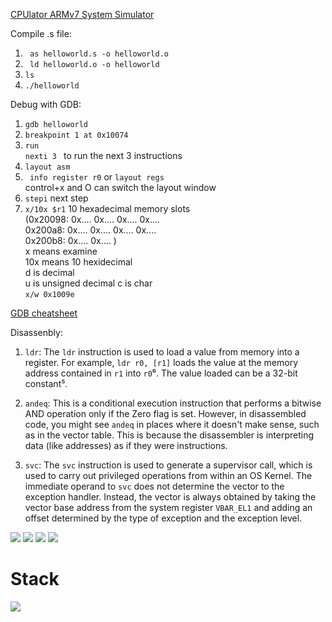 [CPUlator ARMv7 System Simulator](https://cpulator.01xz.net/?sys=arm)    

Compile  .s file:
1. ``` as helloworld.s -o helloworld.o```
2. ``` ld helloworld.o -o helloworld```
3. ```ls```
4. ```./helloworld```

Debug with GDB:
1. ```gdb helloworld```
2. ```breakpoint 1 at 0x10074```
3. ```run```   
```nexti 3 ```    to run the next 3 instructions 
4. ```layout asm```
5. ``` info register r0``` or ```layout regs```  
control+x and O can switch the layout window
6. ```stepi```  next step
7. ```x/10x $r1``` 10 hexadecimal memory slots  
(0x20098: 0x.... 0x.... 0x.... 0x....  
0x200a8: 0x.... 0x.... 0x.... 0x....  
0x200b8: 0x.... 0x....  )  
x means examine   
10x means 10 hexidecimal  
d is decimal  
u is unsigned decimal
c is char    
``x/w 0x1009e``  






[GDB cheatsheet](https://eecs370.github.io/resources/gdb_refcard.pdf)  



Disassenbly:
1. `ldr`: The `ldr` instruction is used to load a value from memory into a register. For example, `ldr r0, [r1]` loads the value at the memory address contained in `r1` into `r0`⁶. The value loaded can be a 32-bit constant⁵.

2. `andeq`: This is a conditional execution instruction that performs a bitwise AND operation only if the Zero flag is set. However, in disassembled code, you might see `andeq` in places where it doesn't make sense, such as in the vector table. This is because the disassembler is interpreting data (like addresses) as if they were instructions.

3. `svc`: The `svc` instruction is used to generate a supervisor call, which is used to carry out privileged operations from within an OS Kernel. The immediate operand to `svc` does not determine the vector to the exception handler. Instead, the vector is always obtained by taking the vector base address from the system register `VBAR_EL1` and adding an offset determined by the type of exception and the exception level.  



![](pics/arm1.png)
![](pics/arm2.png)
![](pics/arm3.png)
![](pics/arm4.png)

# Stack
![](pics/arm5.png)